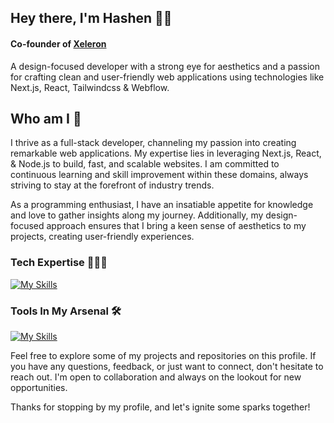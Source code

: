 ## Hey there, I'm Hashen  👋🏻 
#### Co-founder of [Xeleron](https://xeleron.dev)
A design-focused developer with a strong eye for aesthetics and a passion for crafting clean and user-friendly web applications using technologies like Next.js, React, Tailwindcss &  Webflow.

## Who am I 👀
I thrive as a full-stack developer, channeling my passion into creating remarkable web applications. My expertise lies in leveraging  Next.js, React, & Node.js to build, fast, and scalable websites. I am committed to continuous learning and skill improvement within these domains, always striving to stay at the forefront of industry trends.

As a programming enthusiast, I have an insatiable appetite for knowledge and love to gather insights along my journey. Additionally, my design-focused approach ensures that I bring a keen sense of aesthetics to my projects, creating user-friendly experiences.




### Tech Expertise 🧑🏻‍💻

[![My Skills](https://skillicons.dev/icons?i=nextjs,react,tailwind,vue,express,nodejs,js,ts,py&theme=dark)](https://xeleron.dev)

### Tools In My Arsenal 🛠️

[![My Skills](https://skillicons.dev/icons?i=github,vscode,figma,webflow,vercel,postman,git,prisma,planetscale,docker,aws,gcp,azure&theme=dark)](https://xeleron.dev)





Feel free to explore some of my projects and repositories on this profile. If you have any questions, feedback, or just want to connect, don't hesitate to reach out. I'm open to collaboration and always on the lookout for new opportunities.

Thanks for stopping by my profile, and let's ignite some sparks together!
